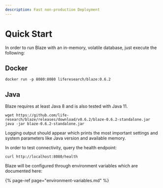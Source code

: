 ```yaml
---
description: Fast non-production Deployment
---
```


# Quick Start

In order to run Blaze with an in-memory, volatile database, just execute the following:

## Docker

```text
docker run -p 8080:8080 liferesearch/blaze:0.6.2
```

## Java

Blaze requires at least Java 8 and is also tested with Java 11.

```text
wget https://github.com/life-research/blaze/releases/download/v0.6.2/blaze-0.6.2-standalone.jar
java -jar blaze-0.6.2-standalone.jar
```

Logging output should appear which prints the most important settings and system parameters like Java version and available memory.

In order to test connectivity, query the health endpoint:

```text
curl http://localhost:8080/health
```

Blaze will be configured through environment variables which are documented here:

{% page-ref page="environment-variables.md" %}

